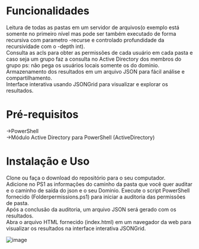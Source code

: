 # Funcionalidades
Leitura de todas as pastas em um servidor de arquivos(o exemplo está somente no primeiro nível mas pode ser também executado de forma recursiva com parametro -recurse e controlado profundidade da recursividade com o -depth int).  
Consulta as acls para obter as permissões de cada usuário em cada pasta e caso seja um grupo faz a consulta no Active Directory dos membros do grupo ps: não pega os usuários locais somente os do dominio.  
Armazenamento dos resultados em um arquivo JSON para fácil análise e compartilhamento.  
Interface interativa usando JSONGrid para visualizar e explorar os resultados.  

# Pré-requisitos  
->PowerShell  
->Módulo Active Directory para PowerShell (ActiveDirectory)

# Instalação e Uso
Clone ou faça o download do repositório para o seu computador.  
Adicione no PS1 as informações do caminho da pasta que você quer auditar e o caminho de saída do json e o seu Dominio.
Execute o script PowerShell fornecido (Folderpermissions.ps1) para iniciar a auditoria das permissões de pasta.  
Após a conclusão da auditoria, um arquivo JSON será gerado com os resultados.  
Abra o arquivo HTML fornecido (index.html) em um navegador da web para visualizar os resultados na interface interativa JSONGrid.  

![image](https://github.com/Pedro-Bat/FolderPermissions-JSONGrid/assets/104031353/e89154a0-a74b-4b2d-94e6-b018a96b5dce)
